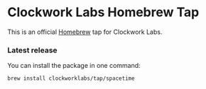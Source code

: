 # Clockwork Labs Homebrew Tap

This is an official [Homebrew](https://brew.sh) tap for Clockwork Labs.

### Latest release

You can install the package in one command:

```bash
brew install clockworklabs/tap/spacetime
```
